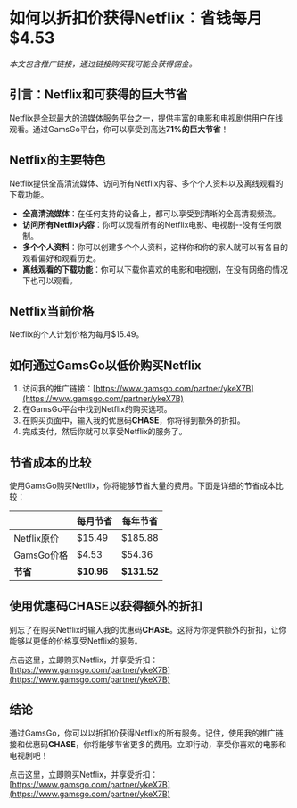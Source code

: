 # 如何以折扣价获得Netflix：省钱每月$4.53

*本文包含推广链接，通过链接购买我可能会获得佣金。*

## 引言：Netflix和可获得的巨大节省

Netflix是全球最大的流媒体服务平台之一，提供丰富的电影和电视剧供用户在线观看。通过GamsGo平台，你可以享受到高达**71%的巨大节省**！

## Netflix的主要特色

Netflix提供全高清流媒体、访问所有Netflix内容、多个个人资料以及离线观看的下载功能。

- **全高清流媒体**：在任何支持的设备上，都可以享受到清晰的全高清视频流。
- **访问所有Netflix内容**：你可以观看所有的Netflix电影、电视剧--没有任何限制。
- **多个个人资料**：你可以创建多个个人资料，这样你和你的家人就可以有各自的观看偏好和观看历史。
- **离线观看的下载功能**：你可以下载你喜欢的电影和电视剧，在没有网络的情况下也可以观看。

## Netflix当前价格

Netflix的个人计划价格为每月$15.49。

## 如何通过GamsGo以低价购买Netflix

1. 访问我的推广链接：[https://www.gamsgo.com/partner/ykeX7B](https://www.gamsgo.com/partner/ykeX7B)
2. 在GamsGo平台中找到Netflix的购买选项。
3. 在购买页面中，输入我的优惠码**CHASE**，你将得到额外的折扣。
4. 完成支付，然后你就可以享受Netflix的服务了。

## 节省成本的比较

使用GamsGo购买Netflix，你将能够节省大量的费用。下面是详细的节省成本比较：

|  | 每月节省 | 每年节省 |
|---|---|---|
| Netflix原价 | $15.49 | $185.88 |
| GamsGo价格 | $4.53 | $54.36 |
| **节省** | **$10.96** | **$131.52** |

## 使用优惠码**CHASE**以获得额外的折扣

别忘了在购买Netflix时输入我的优惠码**CHASE**。这将为你提供额外的折扣，让你能够以更低的价格享受Netflix的服务。

点击这里，立即购买Netflix，并享受折扣：[https://www.gamsgo.com/partner/ykeX7B](https://www.gamsgo.com/partner/ykeX7B)

## 结论

通过GamsGo，你可以以折扣价获得Netflix的所有服务。记住，使用我的推广链接和优惠码**CHASE**，你将能够节省更多的费用。立即行动，享受你喜欢的电影和电视剧吧！

点击这里，立即购买Netflix，并享受折扣：[https://www.gamsgo.com/partner/ykeX7B](https://www.gamsgo.com/partner/ykeX7B)